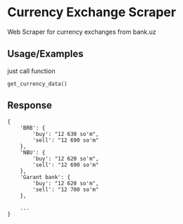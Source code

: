 
# Currency Exchange Scraper

Web Scraper for currency exchanges from bank.uz

## Usage/Examples
just call function

```
get_currency_data()
```


## Response

```
{
    'BRB': {
        'buy': "12 630 so'm", 
        'sell': "12 690 so'm"
    }, 
    'NBU': {
        'buy': "12 620 so'm", 
        'sell': "12 690 so'm"
    }, 
    'Garant bank': {
        'buy': "12 620 so'm", 
        'sell': "12 700 so'm"
    }, 

    ...
}
```


